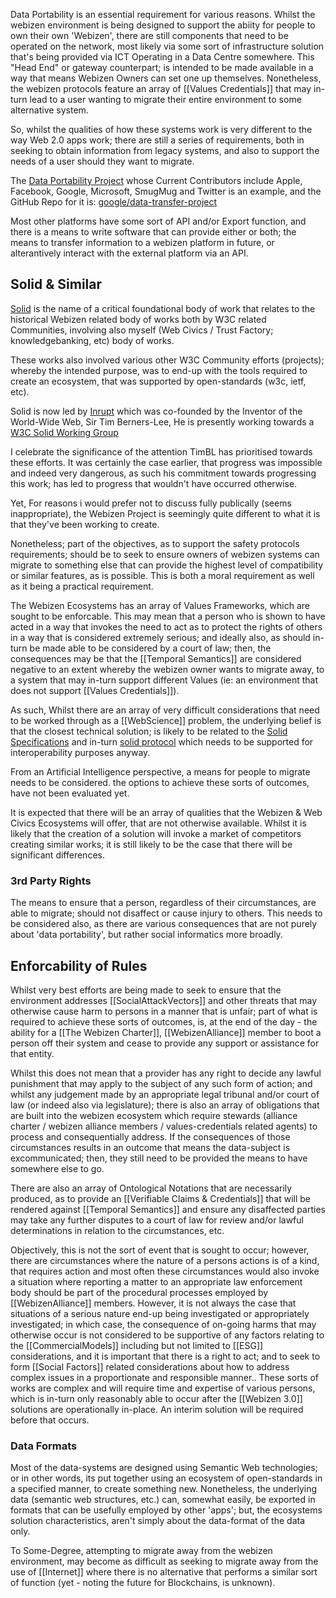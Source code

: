 Data Portability is an essential requirement for various reasons.  Whilst the webizen environment is being designed to support the abiity for people to own their own 'Webizen', there are still components that need to be operated on the network, most likely via some sort of infrastructure solution that's being provided via ICT Operating in a Data Centre somewhere.  This "Head End" or gateway counterpart; is intended to be made available in a way that means Webizen Owners can set one up themselves.  Nonetheless, the webizen protocols feature an array of [[Values Credentials]] that may in-turn lead to a user wanting to migrate their entire environment to some alternative system. 

So, whilst the qualities of how these systems work is very different to the way Web 2.0 apps work; there are still a series of requirements, both in seeking to obtain information from legacy systems, and also to support the needs of a user should they want to migrate.

The [Data Portability Project](https://datatransferproject.dev/) whose Current Contributors include Apple, Facebook, Google, Microsoft, SmugMug and Twitter is an example, and the GitHub Repo for it is: [google/data-transfer-project](https://github.com/google/data-transfer-project) 

Most other platforms have some sort of API and/or Export function, and there is a means to write software that can provide either or both; the means to transfer information to a webizen platform in future, or alterantively interact with the external platform via an API.

## Solid & Similar

[Solid](https://www.w3.org/community/solid/) is the name of a critical foundational body of work that relates to the historical Webizen related body of works both by W3C related Communities, involving also myself (Web Civics / Trust Factory; knowledgebanking, etc) body of works. 

These works also involved various other W3C Community efforts (projects); whereby the intended purpose, was to end-up with the tools required to create an ecosystem, that was supported by open-standards (w3c, ietf, etc). 

Solid is now led by [Inrupt](https://www.inrupt.com/) which was co-founded by the Inventor of the World-Wide Web, Sir Tim Berners-Lee,  He is presently working towards a [W3C Solid Working Group](https://lists.w3.org/Archives/Public/public-solid/2022Nov/0001.html)

I celebrate the significance of the attention TimBL has prioritised towards these efforts.  It was certainly the case earlier, that progress was impossible and indeed very dangerous, as such his commitment towards progressing this work; has led to progress that wouldn't have occurred otherwise.

Yet, For reasons i would prefer not to discuss fully publically (seems inappropriate), the Webizen Project is seemingly quite different to what it is that they've been working to create.

Nonetheless; part of the objectives, as to support the safety protocols requirements; should be to seek to ensure owners of webizen systems can migrate to something else that can provide the highest level of compatibility or similar features, as is possible.  This is both a moral requirement as well as it being a practical requirement. 

The Webizen Ecosystems has an array of Values Frameworks, which are sought to be enforcable.  This may mean that a person who is shown to have acted in a way that invokes the need to act as to protect the rights of others in a way that is considered extremely serious; and ideally also, as should in-turn be made able to be considered by a court of law; then, the consequences may be that the [[Temporal Semantics]] are considered negative to an extent whereby the webizen owner wants to migrate away, to a system that may in-turn support different Values (ie: an environment that does not support [[Values Credentials]]).

As such, Whilst there are an array of very difficult considerations that need to be worked through as a [[WebScience]] problem, the underlying belief is that the closest technical solution; is likely to be related to the [Solid Specifications](https://solidproject.org/specification) and in-turn [solid protocol](https://solidproject.org/TR/protocol) which needs to be supported for interoperability purposes anyway. 

From an Artificial Intelligence perspective, a means for people to migrate needs to be considered.  the options to achieve these sorts of outcomes, have not been evaluated yet.

It is expected that there will be an array of qualities that the Webizen & Web Civics Ecosystems will offer, that are not otherwise available.  Whilst it is likely that the creation of a solution will invoke a market of competitors creating similar works; it is still likely to be the case that there will be significant differences.  

### 3rd Party Rights

The means to ensure that a person, regardless of their circumstances, are able to migrate; should not disaffect or cause injury to others.  This needs to be considered also, as there are various consequences that are not purely about 'data portability', but rather social informatics more broadly.  

## Enforcability of Rules

Whilst very best efforts are being made to seek to ensure that the environment addresses [[SocialAttackVectors]] and other threats that may otherwise cause harm to persons in a manner that is unfair; part of what is required to achieve these sorts of outcomes, is, at the end of the day - the ability for a [[The Webizen Charter]], [[WebizenAlliance]] member to boot a person off their system and cease to provide any support or assistance for that entity.  

Whilst this does not mean that a provider has any right to decide any lawful punishment that may apply to the subject of any such form of action; and whilst any judgement made by an appropriate legal tribunal and/or court of law (or indeed also via legislature); there is also an array of obligations that are built into the webizen ecosystem which require stewards (alliance charter / webizen alliance members / values-credentials related agents) to process and consequentially address.  If the consequences of those circumstances results in an outcome that means the data-subject is excommunicated; then, they still need to be provided the means to have somewhere else to go. 

There are also an array of Ontological Notations that are necessarily produced, as to provide an  [[Verifiable Claims & Credentials]] that will be rendered against [[Temporal Semantics]] and ensure any disaffected parties may take any further disputes to a court of law for review and/or lawful determinations in relation to the circumstances, etc.

Objectively, this is not the sort of event that is sought to occur; however, there are circumstances where the nature of a persons actions is of a kind, that requires action and most often these circumstances would also invoke a situation where reporting a matter to an appropriate law enforcement body should be part of the procedural processes employed by [[WebizenAlliance]] members.  However, it is not always the case that situations of a serious nature end-up being investigated or appropriately investigated; in which case, the consequence of on-going harms that may otherwise occur is not considered to be supportive of any factors relating to the [[CommercialModels]] including but not limited to [[ESG]] considerations, and it is important that there is a right to act; and to seek to form [[Social Factors]] related considerations about how to address complex issues in a proportionate and responsible manner..  These sorts of works are complex and will require time and expertise of various persons, which is in-turn only reasonably able to occur after the [[Webizen 3.0]] solutions are operationally in-place.  An interim solution will be required before that occurs.

### Data Formats

Most of the data-systems are designed using Semantic Web technologies; or in other words, its put together using an ecosystem of open-standards in a specified manner, to create something new.  Nonetheless, the underlying data (semantic web structures, etc.) can, somewhat easily, be exported in formats that can be usefully employed by other 'apps'; but, the ecosystems solution characteristics, aren't simply about the data-format of the data only.

To Some-Degree, attempting to migrate away from the webizen environment, may become as difficult as seeking to migrate away from the use of [[Internet]] where there is no alternative that performs a similar sort of function (yet - noting the future for Blockchains, is unknown).  

